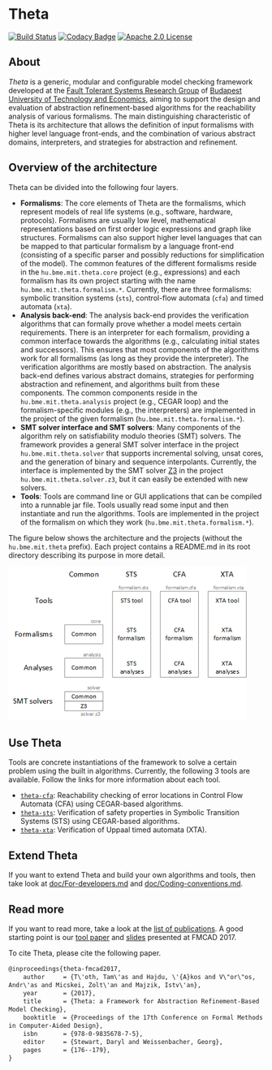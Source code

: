 # Theta

[![Build Status](https://travis-ci.org/FTSRG/theta.svg?branch=master)](https://travis-ci.org/FTSRG/theta)
[![Codacy Badge](https://api.codacy.com/project/badge/Grade/bc5270fd2ba2412bb5f4b81b42d4b9f8)](https://www.codacy.com/app/tothtamas28/theta?utm_source=github.com&amp;utm_medium=referral&amp;utm_content=FTSRG/theta&amp;utm_campaign=Badge_Grade)
[![Apache 2.0 License](https://img.shields.io/badge/license-Apache--2-brightgreen.svg?style=flat)](https://www.apache.org/licenses/LICENSE-2.0)

## About

_Theta_ is a generic, modular and configurable model checking framework developed at the [Fault Tolerant Systems Research Group](http://inf.mit.bme.hu/en) of [Budapest University of Technology and Economics](http://www.bme.hu/?language=en), aiming to support the design and evaluation of abstraction refinement-based algorithms for the reachability analysis of various formalisms.
The main distinguishing characteristic of Theta is its architecture that allows the definition of input formalisms with higher level language front-ends, and the combination of various abstract domains, interpreters, and strategies for abstraction and refinement.

## Overview of the architecture

Theta can be divided into the following four layers.

* **Formalisms**: The core elements of Theta are the formalisms, which represent models of real life systems (e.g., software, hardware, protocols). Formalisms are usually low level, mathematical representations based on first order logic expressions and graph like structures. Formalisms can also support higher level languages that can be mapped to that particular formalism by a language front-end (consisting of a specific parser and possibly reductions for simplification of the model). The common features of the different formalisms reside in the `hu.bme.mit.theta.core` project (e.g., expressions) and each formalism has its own project starting with the name `hu.bme.mit.theta.formalism.*`. Currently, there are three formalisms: symbolic transition systems (`sts`), control-flow automata (`cfa`) and timed automata (`xta`).
* **Analysis back-end**: The analysis back-end provides the verification algorithms that can formally prove whether a model meets certain requirements. There is an interpreter for each formalism, providing a common interface towards the algorithms (e.g., calculating initial states and successors). This ensures that most components of the algorithms work for all formalisms (as long as they provide the interpreter). The verification algorithms are mostly based on abstraction. The analysis back-end defines various abstract domains, strategies for performing abstraction and refinement, and algorithms built from these components. The common components reside in the `hu.bme.mit.theta.analysis` project (e.g., CEGAR loop) and the formalism-specific modules (e.g., the interpreters) are implemented in the project of the given formalism (`hu.bme.mit.theta.formalism.*`).
* **SMT solver interface and SMT solvers**: Many components of the algorithm rely on satisfiability modulo theories (SMT) solvers. The framework provides a general SMT solver interface in the project `hu.bme.mit.theta.solver` that supports incremental solving, unsat cores, and the generation of binary and sequence interpolants. Currently, the interface is implemented by the SMT solver [Z3](https://github.com/Z3Prover/z3) in the project `hu.bme.mit.theta.solver.z3`, but it can easily be extended with new solvers.
* **Tools**: Tools are command line or GUI applications that can be compiled into a runnable jar file. Tools usually read some input and then instantiate and run the algorithms. Tools are implemented in the project of the formalism on which they work (`hu.bme.mit.theta.formalism.*`).

The figure below shows the architecture and the projects (without the `hu.bme.mit.theta` prefix). Each project contains a README.md in its root directory describing its purpose in more detail.

![Architecture](doc/images/architecture.png)

## Use Theta

Tools are concrete instantiations of the framework to solve a certain problem using the built in algorithms. Currently, the following 3 tools are available. Follow the links for more information about each tool.

* [`theta-cfa`](hu.bme.mit.theta.formalism.cfa/README.md): Reachability checking of error locations in Control Flow Automata (CFA) using CEGAR-based algorithms.
* [`theta-sts`](hu.bme.mit.theta.formalism.sts/README.md): Verification of safety properties in Symbolic Transition Systems (STS) using CEGAR-based algorithms.
* [`theta-xta`](hu.bme.mit.theta.formalism.xta/README.md): Verification of Uppaal timed automata (XTA).

## Extend Theta

If you want to extend Theta and build your own algorithms and tools, then take look at [doc/For-developers.md](doc/For-developers.md) and [doc/Coding-conventions.md](doc/Coding-conventions.md).

## Read more

If you want to read more, take a look at the [list of publications](http://home.mit.bme.hu/~hajdua/theta/). A good starting point is our [tool paper](http://home.mit.bme.hu/~hajdua/theta/fmcad2017.pdf) and [slides](https://www.slideshare.net/AkosHajdu/theta-a-framework-for-abstraction-refinementbased-model-checking) presented at FMCAD 2017.

To cite Theta, please cite the following paper.

```
@inproceedings{theta-fmcad2017,
    author     = {T\'oth, Tam\'as and Hajdu, \'{A}kos and V\"or\"os, Andr\'as and Micskei, Zolt\'an and Majzik, Istv\'an},
    year       = {2017},
    title      = {Theta: a Framework for Abstraction Refinement-Based Model Checking},
    booktitle  = {Proceedings of the 17th Conference on Formal Methods in Computer-Aided Design},
    isbn       = {978-0-9835678-7-5},
    editor     = {Stewart, Daryl and Weissenbacher, Georg},
    pages      = {176--179},
}
```
